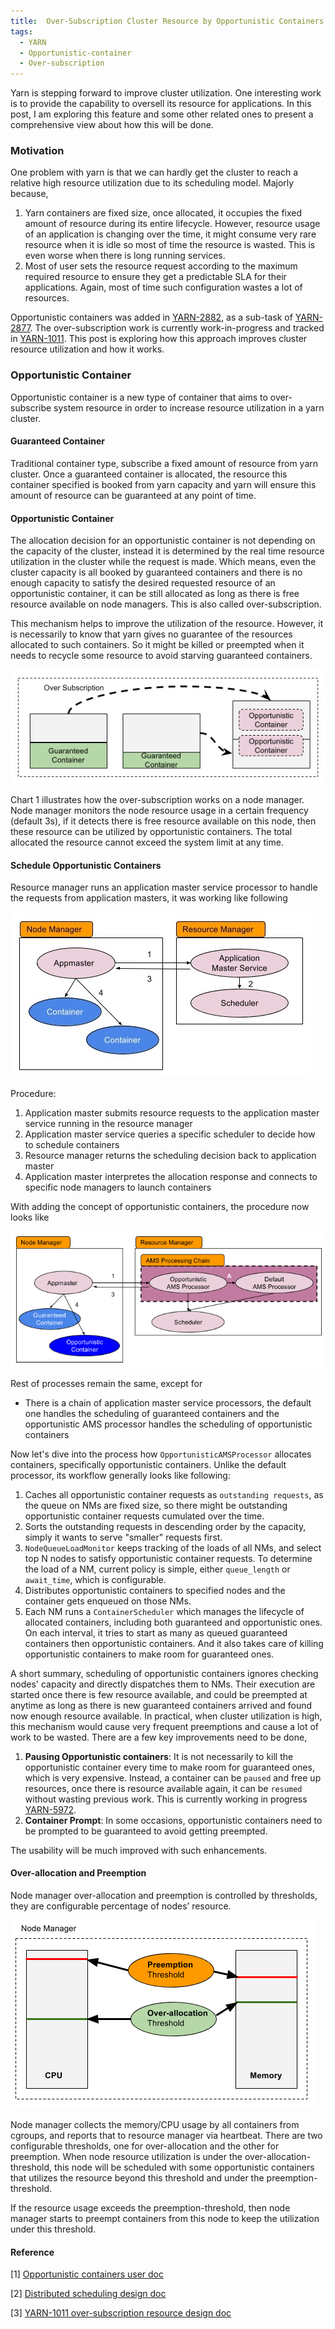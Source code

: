 ```yaml
---
title:  Over-Subscription Cluster Resource by Opportunistic Containers
tags:
  - YARN
  - Opportunistic-container
  - Over-subscription
---
```


Yarn is stepping forward to improve cluster utilization. One interesting work is
to provide the capability to oversell its resource for applications. In this post,
I am exploring this feature and some other related ones to present a comprehensive
view about how this will be done.

<!--more-->

### Motivation

One problem with yarn is that we can hardly get the cluster to reach a relative
high resource utilization due to its scheduling model. Majorly because,

1. Yarn containers are fixed size, once allocated, it occupies the fixed amount
of resource during its entire lifecycle. However, resource usage of an application
is changing over the time, it might consume very rare resource when it is idle
so most of time the resource is wasted. This is even worse when there is long running services.
2. Most of user sets the resource request according to the maximum required
resource to ensure they get a predictable SLA for their applications. Again,
most of time such configuration wastes a lot of resources.

Opportunistic containers was added in [YARN-2882](https://issues.apache.org/jira/browse/YARN-2882), as a sub-task of [YARN-2877](https://issues.apache.org/jira/browse/YARN-2877). The over-subscription work is currently work-in-progress and tracked in [YARN-1011](https://issues.apache.org/jira/browse/YARN-1011). This post is exploring how this approach improves cluster resource utilization and how it works.

### Opportunistic Container

Opportunistic container is a new type of container that aims to over-subscribe system resource in order to increase resource utilization in a yarn cluster.

#### Guaranteed Container

Traditional container type, subscribe a fixed amount of resource from yarn cluster. Once a guaranteed container is allocated, the resource this container specified is booked from yarn capacity and yarn will ensure this amount of resource can be guaranteed at any point of time.

#### Opportunistic Container

The allocation decision for an opportunistic container is not depending on the capacity of the cluster, instead it is determined by the real time resource utilization in the cluster while the request is made. Which means, even the cluster capacity is all booked by guaranteed containers and there is no enough capacity to satisfy the desired requested resource of an
opportunistic container, it can be still allocated as long as there is free resource available on node managers. This is also called over-subscription.

This mechanism helps to improve the utilization of the resource. However, it is necessarily to know that yarn gives no guarantee of the resources allocated to such containers. So it might be killed or preempted when it needs to recycle some resource to avoid starving guaranteed containers.

![Chart 1. Over-subscription](/assets/yarn-over-subscription-1.jpg)

Chart 1 illustrates how the over-subscription works on a node manager. Node manager monitors the node resource usage in a certain frequency (default 3s), if it detects there is free resource available on this node, then these resource can be utilized by opportunistic containers. The total allocated the resource cannot exceed the system limit at any time.

#### Schedule Opportunistic Containers

Resource manager runs an application master service processor to handle the requests from application masters, it was working like following

![Char 2 - Current Scheduling Logic](/assets/yarn-over-subscription-2.jpg)

Procedure:

1. Application master submits resource requests to the application master service running in the resource manager
2. Application master service queries a specific scheduler to decide how to schedule containers
3. Resource manager returns the scheduling decision back to application master
4. Application master interpretes the allocation response and connects to specific node managers to launch containers

With adding the concept of opportunistic containers, the procedure now looks like

![Char 3 - Scheduling Guaranteed and Opportunistic Containers](/assets/yarn-over-subscription-3.jpg)

Rest of processes remain the same, except for

* There is a chain of application master service processors, the default one handles the scheduling of guaranteed containers and the opportunistic AMS processor handles the scheduling of opportunistic containers

Now let's dive into the process how `OpportunisticAMSProcessor` allocates containers, specifically opportunistic containers. Unlike the default processor, its workflow generally looks like following:

1. Caches all opportunistic container requests as `outstanding requests`, as the queue on NMs are fixed size, so there might be outstanding opportunistic container requests cumulated over the time.
2. Sorts the outstanding requests in descending order by the capacity, simply it wants to serve "smaller" requests first.
3. `NodeQueueLoadMonitor` keeps tracking of the loads of all NMs, and select top N nodes to satisfy opportunistic container requests. To determine the load of a NM, current policy is simple, either `queue_length` or `await_time`, which is configurable.
4. Distributes opportunistic containers to specified nodes and the container gets enqueued on those NMs.
5. Each NM runs a `ContainerScheduler` which manages the lifecycle of allocated containers, including both guaranteed and opportunistic ones. On each interval, it tries to start as many as queued guaranteed containers then opportunistic containers. And it also takes care of killing opportunistic containers to make room for guaranteed ones.

A short summary, scheduling of opportunistic containers ignores checking nodes' capacity and directly dispatches them to NMs. Their execution are started once there is few resource available, and could be preempted at anytime as long as there is new guaranteed containers arrived and found now enough resource available. In practical, when cluster utilization is high, this mechanism would cause very frequent preemptions and cause a lot of work to be wasted. There are a few key improvements need to be done,

1. **Pausing Opportunistic containers**: It is not necessarily to kill the opportunistic container every time to make room for guaranteed ones, which is very expensive. Instead, a container can be `paused` and free up resources, once there is resource available again, it can be `resumed` without wasting previous work. This is currently working in progress [YARN-5972](https://issues.apache.org/jira/browse/YARN-5972).
2. **Container Prompt**: In some occasions, opportunistic containers need to be prompted to be guaranteed to avoid getting preempted.

The usability will be much improved with such enhancements.

#### Over-allocation and Preemption

Node manager over-allocation and preemption is controlled by thresholds, they are configurable percentage of nodes’ resource.

![Chart 4 - Over-allocation and Preemption](/assets/yarn-over-subscription-4.jpg)

Node manager collects the memory/CPU usage by all containers from cgroups, and reports that to resource manager via heartbeat. There are two configurable thresholds, one for over-allocation and the other for preemption. When node resource utilization is under the over-allocation-threshold, this node will be scheduled with some opportunistic containers that utilizes the resource beyond this threshold and under the preemption-threshold.

If the resource usage exceeds the preemption-threshold, then node manager starts to preempt containers from this node to keep the utilization under this threshold.

#### Reference

[1] [Opportunistic containers user doc](https://hadoop.apache.org/docs/current/hadoop-yarn/hadoop-yarn-site/OpportunisticContainers.html)

[2] [Distributed scheduling design doc](https://issues.apache.org/jira/secure/attachment/12739093/distributed-scheduling-design-doc_v1.pdf)

[3] [YARN-1011 over-subscription resource design doc](https://issues.apache.org/jira/secure/attachment/12874299/yarn-1011-design-v3.pdf)
